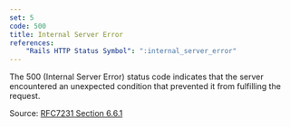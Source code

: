 ```yaml
---
set: 5
code: 500
title: Internal Server Error
references:
    "Rails HTTP Status Symbol": ":internal_server_error"
---
```


The 500 (Internal Server Error) status code indicates that the server
encountered an unexpected condition that prevented it from fulfilling the
request.

Source: [RFC7231 Section 6.6.1][1]

[1]: <http://tools.ietf.org/html/rfc7231#section-6.6.1>